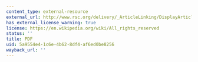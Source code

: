 ```yaml
---
content_type: external-resource
external_url: http://www.rsc.org/delivery/_ArticleLinking/DisplayArticleForFree.cfm?doi=a802402b&JournalCode=CC
has_external_license_warning: true
license: https://en.wikipedia.org/wiki/All_rights_reserved
status: ''
title: PDF
uid: 5a9554e4-1c6e-4b62-8df4-af6ed0be8256
wayback_url: ''
---
```

